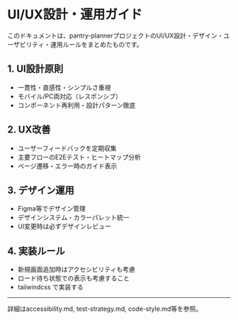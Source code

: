 # UI/UX設計・運用ガイド

このドキュメントは、pantry-plannerプロジェクトのUI/UX設計・デザイン・ユーザビリティ・運用ルールをまとめたものです。

## 1. UI設計原則

- 一貫性・直感性・シンプルさ重視
- モバイル/PC両対応（レスポンシブ）
- コンポーネント再利用・設計パターン徹底

## 2. UX改善

- ユーザーフィードバックを定期収集
- 主要フローのE2Eテスト・ヒートマップ分析
- ページ遷移・エラー時のガイド表示

## 3. デザイン運用

- Figma等でデザイン管理
- デザインシステム・カラーパレット統一
- UI変更時は必ずデザインレビュー

## 4. 実装ルール

- 新規画面追加時はアクセシビリティも考慮
- ロード待ち状態での表示も考慮すること
- tailwindcss で実装する

---

詳細はaccessibility.md, test-strategy.md, code-style.md等を参照。
